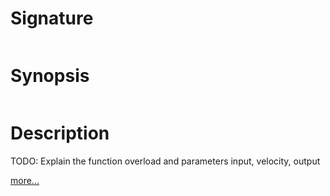 # Signature
```vikid-signature
```

# Synopsis
```vikid-synopsis
```

# Description
TODO: Explain the function overload and parameters input, velocity, output

[more...](https://en.wikipedia.org/wiki/Velocity)